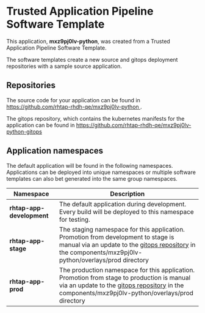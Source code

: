 # Trusted Application Pipeline Software Template

This application, **mxz9pj0lv-python**, was created from a Trusted Application Pipeline Software Template.

The software templates create a new source and gitops deployment repositories with a sample source application. 

## Repositories

The source code for your application can be found in [https://github.com/rhtap-rhdh-qe/mxz9pj0lv-python ](https://github.com/rhtap-rhdh-qe/mxz9pj0lv-python ).
 
The gitops repository, which contains the kubernetes manifests for the application can be found in 
[https://github.com/rhtap-rhdh-qe/mxz9pj0lv-python-gitops ](https://github.com/rhtap-rhdh-qe/mxz9pj0lv-python-gitops ) 

## Application namespaces 

The default application will be found in the following namespaces. Applications can be deployed into unique namespaces or multiple software templates can also bet generated into the same group namespaces.  

|  Namespace   |  Description   |  
| -------- | -------- |   
| **rhtap-app-development** | The default application during development. Every build will be deployed to this namespace for testing. | 
| **rhtap-app-stage** | The staging namespace for this application. Promotion from development to stage is manual via an update to the [gitops repository](https://github.com/rhtap-rhdh-qe/mxz9pj0lv-python-gitops ) in the components/mxz9pj0lv-python/overlays/prod directory |  
| **rhtap-app-prod** | The production namespace for this application. Promotion from stage to production is manual via an update to the [gitops repository](https://github.com/rhtap-rhdh-qe/mxz9pj0lv-python-gitops ) in the components/mxz9pj0lv-python/overlays/prod directory | 